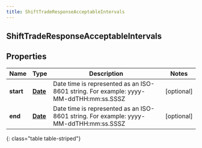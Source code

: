 ```yaml
---
title: ShiftTradeResponseAcceptableIntervals
---
```

## ShiftTradeResponseAcceptableIntervals


## Properties

| Name | Type | Description | Notes |
| ------------ | ------------- | ------------- | ------------- |
| **start** | [**Date**](Date.html) | Date time is represented as an ISO-8601 string. For example: yyyy-MM-ddTHH:mm:ss.SSSZ |  [optional] |
| **end** | [**Date**](Date.html) | Date time is represented as an ISO-8601 string. For example: yyyy-MM-ddTHH:mm:ss.SSSZ |  [optional] |
{: class="table table-striped"}



